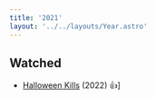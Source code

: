 ```yaml
---
title: '2021'
layout: '../../layouts/Year.astro'
---
```


## Watched

- [Halloween Kills](https://www.imdb.com/title/tt10665338/) (2022) 👍]

